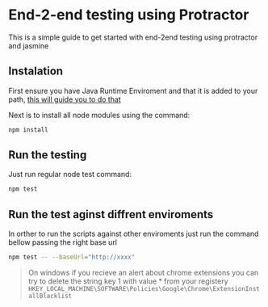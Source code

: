 # End-2-end testing using Protractor

This is a simple guide to get started with end-2end testing using protractor and jasmine

## Instalation

First ensure you have Java Runtime Enviroment and that it is added to your path, [this will guide you to do that](https://docs.oracle.com/javase/tutorial/essential/environment/paths.html)


Next is to install all node modules using the command:

```sh
npm install
```

## Run the testing

Just run regular node test command:

```sh
npm test
```

## Run the test aginst diffrent enviroments

In orther to run the scripts against other enviroments just run the command bellow passing the right base url 

```sh
npm test -- --baseUrl="http://xxxx"
```

> On windows if you recieve an alert about chrome extensions you can try to delete the string key 1 with value * from your registery
> `HKEY_LOCAL_MACHINE\SOFTWARE\Policies\Google\Chrome\ExtensionInstallBlacklist`
